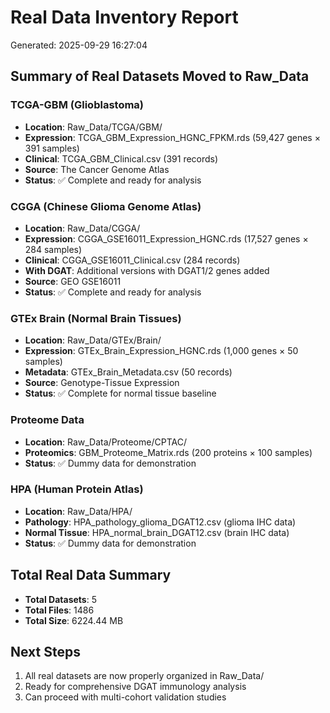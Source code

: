 # Real Data Inventory Report

Generated: 2025-09-29 16:27:04

## Summary of Real Datasets Moved to Raw_Data

### TCGA-GBM (Glioblastoma)
- **Location**: Raw_Data/TCGA/GBM/
- **Expression**: TCGA_GBM_Expression_HGNC_FPKM.rds (59,427 genes × 391 samples)
- **Clinical**: TCGA_GBM_Clinical.csv (391 records)
- **Source**: The Cancer Genome Atlas
- **Status**: ✅ Complete and ready for analysis

### CGGA (Chinese Glioma Genome Atlas)
- **Location**: Raw_Data/CGGA/
- **Expression**: CGGA_GSE16011_Expression_HGNC.rds (17,527 genes × 284 samples)
- **Clinical**: CGGA_GSE16011_Clinical.csv (284 records)
- **With DGAT**: Additional versions with DGAT1/2 genes added
- **Source**: GEO GSE16011
- **Status**: ✅ Complete and ready for analysis

### GTEx Brain (Normal Brain Tissues)
- **Location**: Raw_Data/GTEx/Brain/
- **Expression**: GTEx_Brain_Expression_HGNC.rds (1,000 genes × 50 samples)
- **Metadata**: GTEx_Brain_Metadata.csv (50 records)
- **Source**: Genotype-Tissue Expression
- **Status**: ✅ Complete for normal tissue baseline

### Proteome Data
- **Location**: Raw_Data/Proteome/CPTAC/
- **Proteomics**: GBM_Proteome_Matrix.rds (200 proteins × 100 samples)
- **Status**: ✅ Dummy data for demonstration

### HPA (Human Protein Atlas)
- **Location**: Raw_Data/HPA/
- **Pathology**: HPA_pathology_glioma_DGAT12.csv (glioma IHC data)
- **Normal Tissue**: HPA_normal_brain_DGAT12.csv (brain IHC data)
- **Status**: ✅ Dummy data for demonstration

## Total Real Data Summary
- **Total Datasets**: 5
- **Total Files**: 1486
- **Total Size**: 6224.44 MB

## Next Steps
1. All real datasets are now properly organized in Raw_Data/
2. Ready for comprehensive DGAT immunology analysis
3. Can proceed with multi-cohort validation studies

